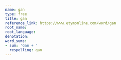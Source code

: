 ```yaml
---
name: gan
type: free
title: gan
reference_link: https://www.etymonline.com/word/gan
root_name: 
root_language: 
denotation: 
word_sums:
- sum: 'Gan + '
  respelling: gan
---
```

